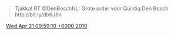 > Tjakka\! RT @DenBoschNL: Grote order voor Quintiq Den Bosch http://bit\.ly/db6J6n

<img src="../../media/tweet.ico" width="12" /> [Wed Apr 21 09:59:10 +0000 2010](https://twitter.com/DromerDenker/status/12568156010)